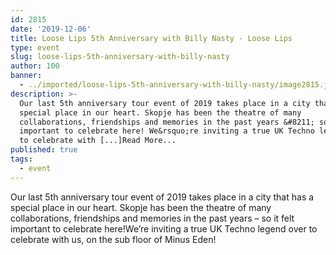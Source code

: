 ```yaml
---
id: 2815
date: '2019-12-06'
title: Loose Lips 5th Anniversary with Billy Nasty - Loose Lips
type: event
slug: loose-lips-5th-anniversary-with-billy-nasty
author: 100
banner:
  - ../imported/loose-lips-5th-anniversary-with-billy-nasty/image2815.jpeg
description: >-
  Our last 5th anniversary tour event of 2019 takes place in a city that has a
  special place in our heart. Skopje has been the theatre of many
  collaborations, friendships and memories in the past years &#8211; so it felt
  important to celebrate here! We&rsquo;re inviting a true UK Techno legend over
  to celebrate with [...]Read More...
published: true
tags:
  - event
---
```

Our last 5th anniversary tour event of 2019 takes place in a city that has a special place in our heart. Skopje has been the theatre of many collaborations, friendships and memories in the past years – so it felt important to celebrate here!We’re inviting a true UK Techno legend over to celebrate with us, on the sub floor of Minus Eden!